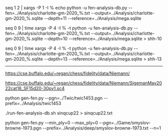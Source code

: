 seq 1 2 | xargs -P 1 -I % echo python -u fen-analysis-db.py
--fen=../Analysis/charlotte-gm-2020_%.txt
--output=../Analysis/charlotte-gm-2020_%.sqlite --depth=11
--reference=../Analysis/mega.sqlite

seq 0 9 | time xargs -P 4 -I % -t python -u fen-analysis-db.py
--fen=../Analysis/charlotte-gm-2020_%.txt
--output=../Analysis/charlotte-gm-2020_%.sqlite --depth=10
--reference=../Analysis/mega.sqlite > shh-10

seq 0 9 | time xargs -P 4 -I % -t python -u fen-analysis-db.py
--fen=../Analysis/charlotte-gm-2020_%.txt
--output=../Analysis/charlotte-gm-2020_%.sqlite --depth=13
--reference=../Analysis/mega.sqlite > shh-13

--------------------------------------------------------------------------------

https://cse.buffalo.edu/~regan/chess/fidelity/data/Niemann/

https://cse.buffalo.edu/~regan/chess/fidelity/data/Niemann/SigemanMay2022cat18_SF15d20-30pv1.sc4

python gen-fen.py --pgn=../Twic/twic1453.pgn --prefix=../Analysis/twic1453

./run-fen-analysis-db.sh sinqcup22 > sinqcup22.txt

python gen-fen.py --min_ply=0 --max_ply=0 --pgn=../Game/smyslov-browne-1973.pgn
--prefix=../Analysis/deep/smyslov-browne-1973.txt --n=1

